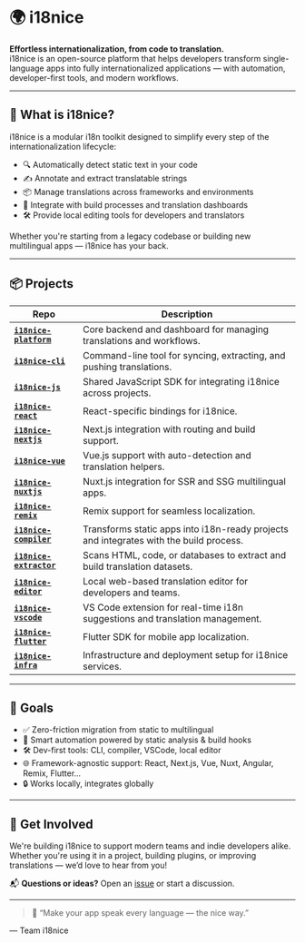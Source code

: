 # 🌍 i18nice

**Effortless internationalization, from code to translation.**  
i18nice is an open-source platform that helps developers transform single-language apps into fully internationalized applications — with automation, developer-first tools, and modern workflows.

---

## 🚀 What is i18nice?

i18nice is a modular i18n toolkit designed to simplify every step of the internationalization lifecycle:
- 🔍 Automatically detect static text in your code
- ✍️ Annotate and extract translatable strings
- 📦 Manage translations across frameworks and environments
- 🔁 Integrate with build processes and translation dashboards
- 🛠️ Provide local editing tools for developers and translators

Whether you're starting from a legacy codebase or building new multilingual apps — i18nice has your back.

---

## 📦 Projects

| Repo                  | Description |
|-----------------------|-------------|
| **[`i18nice-platform`](https://github.com/your-org/i18nice-platform)** | Core backend and dashboard for managing translations and workflows. |
| **[`i18nice-cli`](https://github.com/your-org/i18nice-cli)** | Command-line tool for syncing, extracting, and pushing translations. |
| **[`i18nice-js`](https://github.com/your-org/i18nice-js)** | Shared JavaScript SDK for integrating i18nice across projects. |
| **[`i18nice-react`](https://github.com/your-org/i18nice-react)** | React-specific bindings for i18nice. |
| **[`i18nice-nextjs`](https://github.com/your-org/i18nice-nextjs)** | Next.js integration with routing and build support. |
| **[`i18nice-vue`](https://github.com/your-org/i18nice-vue)** | Vue.js support with auto-detection and translation helpers. |
| **[`i18nice-nuxtjs`](https://github.com/your-org/i18nice-nuxtjs)** | Nuxt.js integration for SSR and SSG multilingual apps. |
| **[`i18nice-remix`](https://github.com/your-org/i18nice-remix)** | Remix support for seamless localization. |
| **[`i18nice-compiler`](https://github.com/your-org/i18nice-compiler)** | Transforms static apps into i18n-ready projects and integrates with the build process. |
| **[`i18nice-extractor`](https://github.com/your-org/i18nice-extractor)** | Scans HTML, code, or databases to extract and build translation datasets. |
| **[`i18nice-editor`](https://github.com/your-org/i18nice-editor)** | Local web-based translation editor for developers and teams. |
| **[`i18nice-vscode`](https://github.com/your-org/i18nice-vscode)** | VS Code extension for real-time i18n suggestions and translation management. |
| **[`i18nice-flutter`](https://github.com/your-org/i18nice-flutter)** | Flutter SDK for mobile app localization. |
| **[`i18nice-infra`](https://github.com/your-org/i18nice-infra)** | Infrastructure and deployment setup for i18nice services. |

---

## 🎯 Goals

- ✅ Zero-friction migration from static to multilingual
- 🧠 Smart automation powered by static analysis & build hooks
- 🛠️ Dev-first tools: CLI, compiler, VSCode, local editor
- 🌐 Framework-agnostic support: React, Next.js, Vue, Nuxt, Angular, Remix, Flutter...
- 🔒 Works locally, integrates globally

---

## 🤝 Get Involved

We're building i18nice to support modern teams and indie developers alike.  
Whether you're using it in a project, building plugins, or improving translations — we’d love to hear from you!

📬 **Questions or ideas?** Open an [issue](https://github.com/your-org/i18nice-platform/issues) or start a discussion.

---

> 💬 “Make your app speak every language — the nice way.”

— Team i18nice
